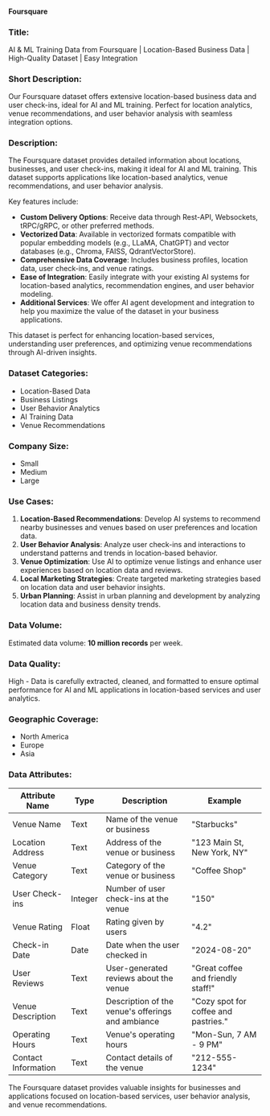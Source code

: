 #### Foursquare

### Title:
AI & ML Training Data from Foursquare | Location-Based Business Data | High-Quality Dataset | Easy Integration

### Short Description:
Our Foursquare dataset offers extensive location-based business data and user check-ins, ideal for AI and ML training. Perfect for location analytics, venue recommendations, and user behavior analysis with seamless integration options.

### Description:
The Foursquare dataset provides detailed information about locations, businesses, and user check-ins, making it ideal for AI and ML training. This dataset supports applications like location-based analytics, venue recommendations, and user behavior analysis.

Key features include:
- **Custom Delivery Options**: Receive data through Rest-API, Websockets, tRPC/gRPC, or other preferred methods.
- **Vectorized Data**: Available in vectorized formats compatible with popular embedding models (e.g., LLaMA, ChatGPT) and vector databases (e.g., Chroma, FAISS, QdrantVectorStore).
- **Comprehensive Data Coverage**: Includes business profiles, location data, user check-ins, and venue ratings.
- **Ease of Integration**: Easily integrate with your existing AI systems for location-based analytics, recommendation engines, and user behavior modeling.
- **Additional Services**: We offer AI agent development and integration to help you maximize the value of the dataset in your business applications.

This dataset is perfect for enhancing location-based services, understanding user preferences, and optimizing venue recommendations through AI-driven insights.

### Dataset Categories:
- Location-Based Data
- Business Listings
- User Behavior Analytics
- AI Training Data
- Venue Recommendations

### Company Size:
- Small
- Medium
- Large

### Use Cases:
1. **Location-Based Recommendations**: Develop AI systems to recommend nearby businesses and venues based on user preferences and location data.
2. **User Behavior Analysis**: Analyze user check-ins and interactions to understand patterns and trends in location-based behavior.
3. **Venue Optimization**: Use AI to optimize venue listings and enhance user experiences based on location data and reviews.
4. **Local Marketing Strategies**: Create targeted marketing strategies based on location data and user behavior insights.
5. **Urban Planning**: Assist in urban planning and development by analyzing location data and business density trends.

### Data Volume:
Estimated data volume: **10 million records** per week.

### Data Quality:
High - Data is carefully extracted, cleaned, and formatted to ensure optimal performance for AI and ML applications in location-based services and user analytics.

### Geographic Coverage:
- North America
- Europe
- Asia

### Data Attributes:

| Attribute Name          | Type    | Description                                         | Example                                  |
|-------------------------|---------|-----------------------------------------------------|------------------------------------------|
| Venue Name              | Text    | Name of the venue or business                      | "Starbucks"                              |
| Location Address        | Text    | Address of the venue or business                   | "123 Main St, New York, NY"              |
| Venue Category          | Text    | Category of the venue or business                  | "Coffee Shop"                            |
| User Check-ins          | Integer | Number of user check-ins at the venue              | "150"                                    |
| Venue Rating            | Float   | Rating given by users                              | "4.2"                                    |
| Check-in Date           | Date    | Date when the user checked in                      | "2024-08-20"                             |
| User Reviews            | Text    | User-generated reviews about the venue             | "Great coffee and friendly staff!"       |
| Venue Description       | Text    | Description of the venue's offerings and ambiance  | "Cozy spot for coffee and pastries."     |
| Operating Hours         | Text    | Venue's operating hours                            | "Mon-Sun, 7 AM - 9 PM"                   |
| Contact Information     | Text    | Contact details of the venue                       | "212-555-1234"                           |

The Foursquare dataset provides valuable insights for businesses and applications focused on location-based services, user behavior analysis, and venue recommendations.